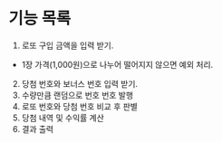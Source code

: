 # 기능 목록

1. 로또 구입 금액을 입력 받기.

- 1장 가격(1,000원)으로 나누어 떨어지지 않으면 예외 처리.

2. 당첨 번호와 보너스 번호 입력 받기.
3. 수량만큼 랜덤으로 번호 번호 발행
4. 로또 번호와 당첨 번호 비교 후 판별
5. 당첨 내역 및 수익률 계산
6. 결과 출력
